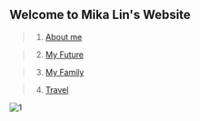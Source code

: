## Welcome to Mika Lin's Website

> 1. [About me](https://lin-mika.github.io/about-me/)      

> 2. [My Future](https://lin-mika.github.io/about-me/)

> 3. [My Family](https://lin-mika.github.io/about-me/)

> 4. [Travel](https://lin-mika.github.io/about-me/)

![1](https://user-images.githubusercontent.com/61289486/82166315-f4d96800-986c-11ea-99b6-ea22859506ae.jpg)

